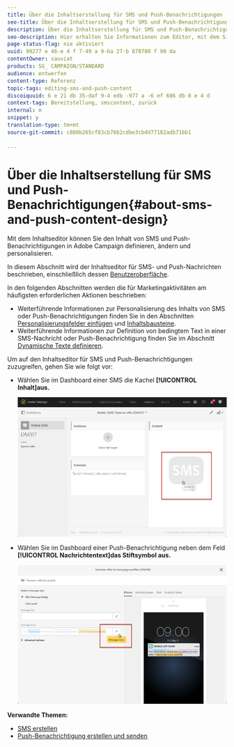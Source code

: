 ```yaml
---
title: Über die Inhaltserstellung für SMS und Push-Benachrichtigungen
seo-title: Über die Inhaltserstellung für SMS und Push-Benachrichtigungen
description: Über die Inhaltserstellung für SMS und Push-Benachrichtigungen
seo-description: Hier erhalten Sie Informationen zum Editor, mit dem Sie den Inhalt von SMS und Push-Benachrichtigungen in Adobe Campaign ändern können.
page-status-flag: nie aktiviert
uuid: 99277 e 46-e 4 f 7-49 a 9-ba 27-b 878780 f 90 da
contentOwner: sauviat
products: SG_ CAMPAIGN/STANDARD
audience: entwerfen
content-type: Referenz
topic-tags: editing-sms-and-push-content
discoiquuid: 6 e 21 db 35-daf 9-4 edb -977 a -6 ef 606 db 0 e 4 d
context-tags: Bereitstellung, smscontent, zurück
internal: n
snippet: y
translation-type: tm+mt
source-git-commit: c880b265cf83cb76b2cdbe3cbdd77182adb71bb1

---
```



# Über die Inhaltserstellung für SMS und Push-Benachrichtigungen{#about-sms-and-push-content-design}

Mit dem Inhaltseditor können Sie den Inhalt von SMS und Push-Benachrichtigungen in Adobe Campaign definieren, ändern und personalisieren.

In diesem Abschnitt wird der Inhaltseditor für SMS- und Push-Nachrichten beschrieben, einschließlich dessen [Benutzeroberfläche](../../designing/using/sms-and-push-content-editor-interface.md).

In den folgenden Abschnitten werden die für Marketingaktivitäten am häufigsten erforderlichen Aktionen beschrieben:

* Weiterführende Informationen zur Personalisierung des Inhalts von SMS oder Push-Benachrichtigungen finden Sie in den Abschnitten [Personalisierungsfelder einfügen](../../designing/using/inserting-a-personalization-field.md) und [Inhaltsbausteine](../../designing/using/adding-a-content-block.md).
* Weiterführende Informationen zur Definition von bedingtem Text in einer SMS-Nachricht oder Push-Benachrichtigung finden Sie im Abschnitt [Dynamische Texte definieren](../../designing/using/defining-dynamic-text.md).

Um auf den Inhaltseditor für SMS und Push-Benachrichtigungen zuzugreifen, gehen Sie wie folgt vor:

* Wählen Sie im Dashboard einer SMS die Kachel **[!UICONTROL Inhalt]aus.**

   ![](assets/des_sms_content.png)

* Wählen Sie im Dashboard einer Push-Benachrichtigung neben dem Feld **[!UICONTROL Nachrichtentext]das Stiftsymbol aus.**

   ![](assets/des_push_body.png)

**Verwandte Themen:**

* [SMS erstellen](../../channels/using/creating-an-sms-message.md)
* [Push-Benachrichtigung erstellen und senden](../../channels/using/preparing-and-sending-a-push-notification.md)

